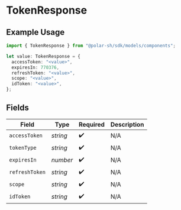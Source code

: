 # TokenResponse

## Example Usage

```typescript
import { TokenResponse } from "@polar-sh/sdk/models/components";

let value: TokenResponse = {
  accessToken: "<value>",
  expiresIn: 770376,
  refreshToken: "<value>",
  scope: "<value>",
  idToken: "<value>",
};
```

## Fields

| Field              | Type               | Required           | Description        |
| ------------------ | ------------------ | ------------------ | ------------------ |
| `accessToken`      | *string*           | :heavy_check_mark: | N/A                |
| `tokenType`        | *string*           | :heavy_check_mark: | N/A                |
| `expiresIn`        | *number*           | :heavy_check_mark: | N/A                |
| `refreshToken`     | *string*           | :heavy_check_mark: | N/A                |
| `scope`            | *string*           | :heavy_check_mark: | N/A                |
| `idToken`          | *string*           | :heavy_check_mark: | N/A                |